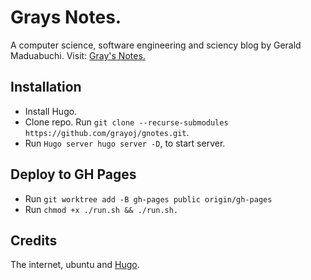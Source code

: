 # Grays Notes.

A computer science, software engineering and sciency blog by Gerald Maduabuchi. Visit: [Gray's Notes.](https://graysnotes.github.io)

## Installation

- Install Hugo.
- Clone repo. Run `git clone --recurse-submodules https://github.com/grayoj/gnotes.git`.
- Run `Hugo server hugo server -D`, to start server.

## Deploy to GH Pages

- Run `git worktree add -B gh-pages public origin/gh-pages`
- Run `chmod +x ./run.sh && ./run.sh.`

## Credits

The internet, ubuntu and [Hugo](https://gohugo.io).
